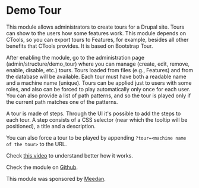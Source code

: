 Demo Tour
=========

This module allows administrators to create tours for a Drupal site. Tours can
show to the users how some features work. This module depends on CTools, so you
can export tours to Features, for example, besides all other benefits that CTools
provides. It is based on Bootstrap Tour.

After enabling the module, go to the administration page (admin/structure/demo_tour) where
you can manage (create, edit, remove, enable, disable, etc.) tours. Tours loaded from files
(e.g., Features) and from the database will be available. Each tour must have both a readable
name and a machine name (unique). Tours can be applied just to users with some roles, and also
can be forced to play automatically only once for each user. You can also provide a list of
path patterns, and so the tour is played only if the current path matches one of the patterns.

A tour is made of steps. Through the UI it's possible to add the steps to each tour. A step
consists of a CSS selector (near which the tooltip will be positioned), a title and a description.

You can also force a tour to be played by appending `?tour=<machine name of the tour>` to the URL.

Check [this video](http://ca.ios.ba/files/drupal/demotour.ogv) to understand better how it works.

Check the module on [Github](https://github.com/caiosba/drupal-demo-tour).

This module was sponsored by [Meedan](http://meedan.org).
